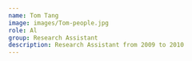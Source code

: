 ```yaml
---
name: Tom Tang
image: images/Tom-people.jpg
role: Al
group: Research Assistant
description: Research Assistant from 2009 to 2010
---
```

